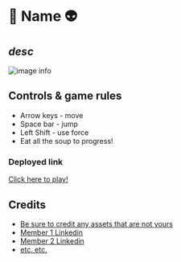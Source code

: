 # 🥣 **Name** 👽 
## *desc*

![image info]()

## Controls & game rules

* Arrow keys - move
* Space bar - jump
* Left Shift - use force
* Eat all the soup to progress!

### Deployed link

[Click here to play!](https://www.example.com)

## Credits

* [Be sure to credit any assets that are not yours](https://www.example.com)
* [Member 1 Linkedin](https://www.linkedin.com)
* [Member 2 Linkedin](https://www.linkedin.com)
* [etc. etc.](https://www.example.com)
